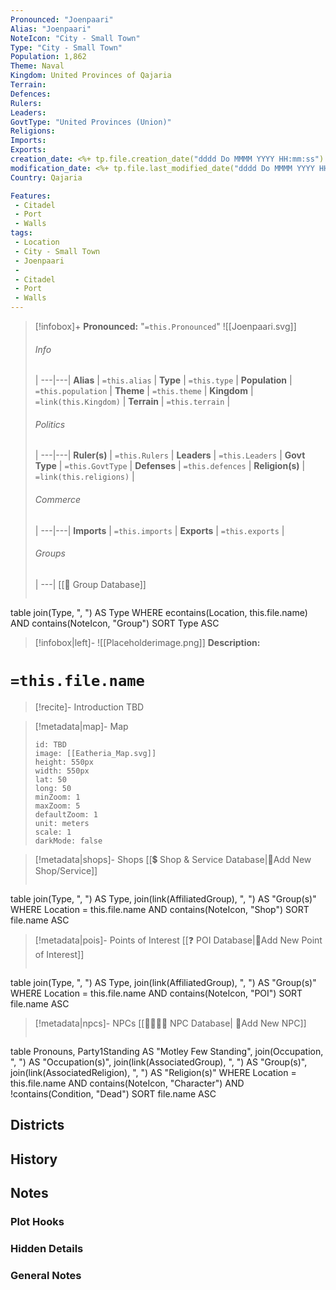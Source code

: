 ```yaml
---
Pronounced: "Joenpaari"
Alias: "Joenpaari"
NoteIcon: "City - Small Town"
Type: "City - Small Town"
Population: 1,862
Theme: Naval
Kingdom: United Provinces of Qajaria
Terrain:
Defences: 
Rulers: 
Leaders: 
GovtType: "United Provinces (Union)"
Religions:
Imports:
Exports:
creation_date: <%+ tp.file.creation_date("dddd Do MMMM YYYY HH:mm:ss") %> 
modification_date: <%+ tp.file.last_modified_date("dddd Do MMMM YYYY HH:mm:ss") %>
Country: Qajaria

Features:
 - Citadel
 - Port
 - Walls
tags:
 - Location
 - City - Small Town
 - Joenpaari
 - 
 - Citadel
 - Port
 - Walls
---
```


> [!infobox]+
> **Pronounced:**  "`=this.Pronounced`"
> ![[Joenpaari.svg]]
> ###### Info
>  |
> ---|---|
> **Alias** | `=this.alias` |
> **Type** | `=this.type` |
> **Population** | `=this.population` |
> **Theme** | `=this.theme` |
> **Kingdom** | `=link(this.Kingdom)` |
> **Terrain** | `=this.terrain` |
> ###### Politics
>  |
> ---|---|
> **Ruler(s)** | `=this.Rulers` |
> **Leaders** | `=this.Leaders` |
> **Govt Type** | `=this.GovtType` |
> **Defenses** | `=this.defences` |
> **Religion(s)** | `=link(this.religions)` |
> ###### Commerce
>  |
> ---|---|
> **Imports** | `=this.imports` |
> **Exports** | `=this.exports` |
> ###### Groups
>  |
> ---|
[[🔰 Group Database]]
> ```dataview 
table join(Type, ", ") AS Type
WHERE econtains(Location, this.file.name) AND contains(NoteIcon, "Group")
SORT Type ASC

> [!infobox|left]- 
> ![[Placeholderimage.png]]
> **Description:** 

# **`=this.file.name`**
> [!recite]- Introduction
TBD

> [!metadata|map]- Map
> ```leaflet
> id: TBD
> image: [[Eatheria_Map.svg]]
> height: 550px
> width: 550px
> lat: 50
> long: 50
> minZoom: 1
> maxZoom: 5
> defaultZoom: 1
> unit: meters
> scale: 1
> darkMode: false
> ```

> [!metadata|shops]- Shops
> [[💲 Shop & Service Database|📝Add New Shop/Service]]
> ```dataview
table join(Type, ", ") AS Type, join(link(AffiliatedGroup), ", ") AS "Group(s)"
WHERE Location = this.file.name AND contains(NoteIcon, "Shop")
SORT file.name ASC

> [!metadata|pois]- Points of Interest
> [[❓ POI Database|📝Add New Point of Interest]]
> ```dataview
table join(Type, ", ") AS Type, join(link(AffiliatedGroup), ", ") AS "Group(s)"
WHERE Location = this.file.name AND contains(NoteIcon, "POI")
SORT file.name ASC

> [!metadata|npcs]- NPCs
> [[👨‍👩‍👧‍👦 NPC Database| 📝Add New NPC]]
> ```dataview
table Pronouns, Party1Standing AS "Motley Few Standing", join(Occupation, ", ") AS "Occupation(s)", join(link(AssociatedGroup), ", ") AS "Group(s)", join(link(AssociatedReligion), ", ") AS "Religion(s)"
WHERE Location = this.file.name AND contains(NoteIcon, "Character") AND !contains(Condition, "Dead")
SORT file.name ASC

## Districts


## History


## Notes
### Plot Hooks


### Hidden Details


### General Notes

